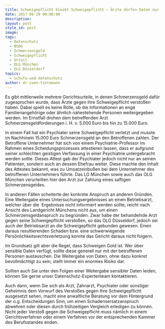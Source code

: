 ```yaml
---
title: Schweigepflicht bleibt Schweigepflicht – Ärzte dürfen Daten nur an den Berechtigten herausgeben
date: 2017-06-20 00:00:00
description:
layout: post
style_id: post
image:
tags:
  - Datenschutz
  - BSDG
  - Schmerzensgeld
  - Schweigepflicht
  - Urteil
  - OLG München
  - OLG Düsseldorf
topics:
  - schufa-und-datenschutz
author: dr-sven-tintemann
---
```



Es gibt mittlerweile mehrere Gerichtsurteile, in denen Schmerzensgeld dafür zugesprochen wurde, dass Ärzte gegen ihre Schweigepflicht verstoßen haben. Dabei spielt es keine Rolle, ob die Informationen an enge Familienangehörige oder ähnlich nahestehende Personen weitergegeben werden. Im Ernstfall drohen dem betreffenden Arzt Schmerzensgeldforderungen i. H. v. 5.000 Euro bis hin zu 15.000 Euro.

In einem Fall hat ein Psychiater seine Schweigepflicht verletzt und musste im Nachhinein 15.000 Euro Schmerzensgeld an den Betroffenen zahlen. Der Betroffene Unternehmer hat sich von einem Psychiatrie-Professor im Rahmen eines Scheidungsprozesses attestieren lassen, dass er aufgrund seiner schlechten geistigen Verfassung in einer Psychiatrie untergebracht werden sollte. Dieses Attest gab der Psychiater jedoch nicht nur an seinen Patienten, sondern auch an dessen Ehefrau weiter. Diese machte den Inhalt des Attestes bekannt, was zu Umsatzeinbußen bei dem Unternehmer des betroffenen Unternehmers führte. Das LG München sowie auch das OLG München verurteilten hier den Arzt zur Zahlung eines saftigen Schmerzensgeldes.

In anderen Fällen scheiterte der konkrete Anspruch an anderen Gründen. Eine Weitergabe eines Untersuchungsergebnisses an einen Betriebsarzt, welcher über die  Ergebnisse nicht informiert werden sollte, reicht nach Ansicht des Landgericht Münchens nicht aus, um einen Schmerzensgeldanspruch zu begründen. Zwar habe der behandelnde Arzt gegen seine Schweigepflicht verstoßen, so das OLG Düsseldorf, jedoch sei auch der Betriebsarzt an die Schweigepflicht gebunden gewesen. Einen daraus resultierenden Schaden bzw. eine schwerwiegende Persönlichkeitsrechtsverletzung konnte das Gericht daraus nicht folgern.

Im Grundsatz gilt aber die Regel, dass Schweigen Gold ist. Wer über sensible Daten verfügt, sollte diese generell nur mit der betroffenen Personen austauschen. Die Weitergabe von Daten, ohne dazu konkret bevollmächtigt zu sein, stellt immer ein enormes Risiko dar.

Sollten auch Sie unter den Folgen einer Weitergabe sensibler Daten leiden, können Sie gerne unser Datenschutz-Expertenteam kontaktieren.

Auch dann, wenn Sie sich als Arzt, Zahnarzt, Psychiater oder sonstiger Geheimnis dem Vorwurf des Verstoßes gegen Ihre Schweigepflicht ausgesetzt sehen, macht eine anwaltliche Beratung vor dem Hintergrund der o.g. Entscheidungen Sinn, um einen Schadensersatzanspruch abwehren oder diesen durch frühzeitigen Vergleich erledigen zu können. Nicht jeder Verstoß gegen die Schweigepflicht muss nämlich in einem Gerichtsverfahren oder einem Verfahren vor der entsprechenden Kammer des Berufsstandes enden.